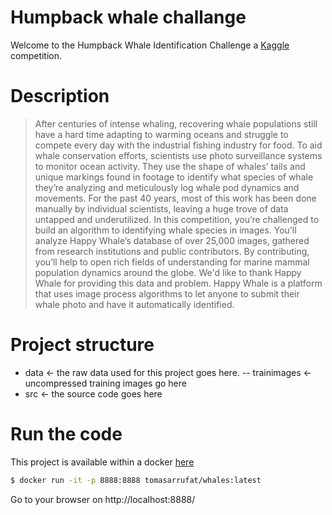 # Humpback whale challange
Welcome to the Humpback Whale Identification Challenge a [Kaggle](https://www.kaggle.com) competition.
# Description
>After centuries of intense whaling, recovering whale populations still have a hard time adapting to warming oceans and struggle to compete every day with the industrial fishing industry for food.
To aid whale conservation efforts, scientists use photo surveillance systems to monitor ocean activity. They use the shape of whales’ tails and unique markings found in footage to identify what species of whale they’re analyzing and meticulously log whale pod dynamics and movements. For the past 40 years, most of this work has been done manually by individual scientists, leaving a huge trove of data untapped and underutilized.
In this competition, you’re challenged to build an algorithm to identifying whale species in images. You’ll analyze Happy Whale’s database of over 25,000 images, gathered from research institutions and public contributors. By contributing, you’ll help to open rich fields of understanding for marine mammal population dynamics around the globe.
We'd like to thank Happy Whale for providing this data and problem. Happy Whale is a platform that uses image process algorithms to let anyone to submit their whale photo and have it automatically identified.

# Project structure
- data <- the raw data used for this project goes here.
-- trainimages <- uncompressed training images go here
- src <- the source code goes here

# Run the code
This project is available within a docker [here](https://hub.docker.com/u/tomasarrufat/)
```sh
$ docker run -it -p 8888:8888 tomasarrufat/whales:latest
```
Go to your browser on http://localhost:8888/